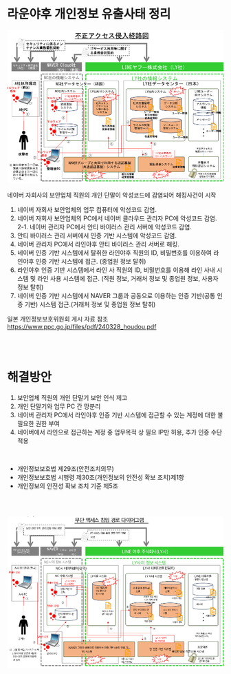 # 라운야후 개인정보 유출사태 정리

![route](route.png)

네이버 자회사의 보안업체 직원의 개인 단말이 악성코드에 감염되어 해킹사건이 시작
1. 네이버 자회사 보안업체의 업무 컴퓨터에 악성코드 감염.
2. 네이버 자회사 보안업체의 PC에서 네이버 클라우드 관리자 PC에 악성코드 감염.
2-1. 네이버 관리자 PC에서 안티 바이러스 관리 서버에 악성코드 감염.
3. 안티 바이러스 관리 서버에서 인증 기반 시스템에 악성코드 감염.
4. 네이버 관리자 PC에서 라인야후 안티 바이러스 관리 서버로 해킹.
5. 네이버 인증 기반 시스템에서 탈취한 라인야후 직원의 ID, 비밀번호를 이용하여 라인야후 인증 기반 시스템에 접근. (종업원 정보 탈취)
6. 라인야후 인증 기반 시스템에서 라인 사 직원의 ID, 비밀번호를 이용해 라인 사내 시스템 및 라인 사용 시스템에 접근. (직원 정보, 거래처 정보 및 종업원 정보, 사용자 정보 탈취)
7. 네이버 인증 기반 시스템에서 NAVER 그룹과 공동으로 이용하는 인증 기반(공통 인증 기반) 시스템 접근.(거래처 정보 및 종업원 정보 탈취)

일본 개인정보보호위원회 게시 자료 참조   
https://www.ppc.go.jp/files/pdf/240328_houdou.pdf

</br></br>

# 해결방안
1. 보안업체 직원의 개인 단말기 보안 인식 제고
2. 개인 단말기와 업무 PC 간 망분리
3. 네이버 관리자 PC에서 라인야후 인증 기반 시스템에 접근할 수 있는 계정에 대한 불필요한 권한 부여
4. 네이버에서 라인으로 접근하는 계정 중 업무목적 상 필요 IP만 허용, 추가 인증 수단 적용

</br>

- 개인정보보호법 제29조(안전조치의무)
- 개인정보보호법 시행령 제30조(개인정보의 안전성 확보 조치)제1항
- 개인정보의 안전성 확보 조치 기준 제5조

</br></br>

![alt text](routetl.png)